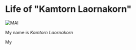 # Life of "Kamtorn Laornakorn"
![MAI](https://scontent-b-sin.xx.fbcdn.net/hphotos-xpa1/v/t1.0-9/1551514_978425752202767_7094705096759231715_n.jpg?oh=38db25bca6688a48b2e51cc8d9a8ad46&oe=55217C5D)

My name is _Kamtorn Laornakorn_

My 
